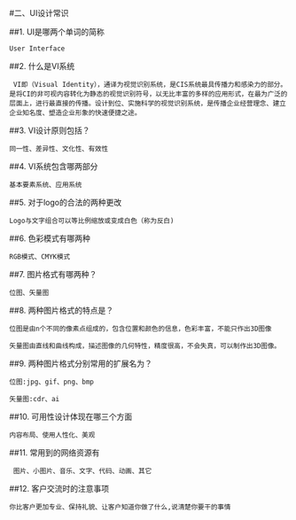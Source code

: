 #二、UI设计常识

##1. UI是哪两个单词的简称

    User Interface

##2. 什么是VI系统

     VI即（Visual Identity），通译为视觉识别系统，是CIS系统最具传播力和感染力的部分。是将CI的非可视内容转化为静态的视觉识别符号，以无比丰富的多样的应用形式，在最为广泛的层面上，进行最直接的传播。设计到位、实施科学的视觉识别系统，是传播企业经营理念、建立企业知名度、塑造企业形象的快速便捷之途。

##3. VI设计原则包括？

    同一性、差异性、文化性、有效性

##4. VI系统包含哪两部分

    基本要素系统、应用系统

##5. 对于logo的合法的两种更改

    Logo与文字组合可以等比例缩放或变成白色（称为反白)

##6. 色彩模式有哪两种

    RGB模式、CMYK模式

##7. 图片格式有哪两种？

    位图、矢量图

##8. 两种图片格式的特点是？

    位图是由n个不同的像素点组成的，包含位置和颜色的信息，色彩丰富，不能只作出3D图像
  
    矢量图由直线和曲线构成，描述图像的几何特性，精度很高，不会失真，可以制作出3D图像。

##9. 两种图片格式分别常用的扩展名为？

    位图:jpg、gif、png、bmp
  
    矢量图:cdr、ai

##10. 可用性设计体现在哪三个方面

    内容布局、使用人性化、美观

##11. 常用到的网络资源有

     图片、小图片、音乐、文字、代码、动画、其它

##12. 客户交流时的注意事项

    你比客户更加专业、保持礼貌、让客户知道你做了什么,说清楚你要干的事情
